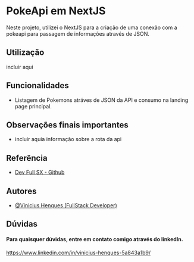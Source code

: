 
# PokeApi em NextJS

Neste projeto, utilizei o NextJS para a criação de uma conexão com a pokeapi para passagem de informações através de JSON. 


## Utilização

incluir aqui


## Funcionalidades

- Listagem de Pokemons atráves de JSON da API e consumo na landing page principal.


## Observações finais importantes

- incluir aquia informação sobre a rota da api


## Referência

 - [Dev Full SX - Github](https://github.com/henquesz/dev-full-sx)



## Autores

- [@Vinicius Henques (FullStack Developer)](https://www.github.com/henquesz)


## Dúvidas

#### Para quaisquer dúvidas, entre em contato comigo através do linkedIn.

https://www.linkedin.com/in/vinicius-henques-5a843a1b9/


